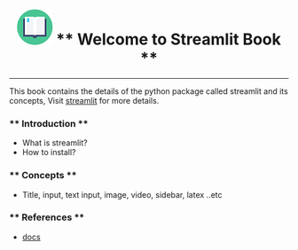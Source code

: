 # <center>![](images/book.png) ** Welcome to Streamlit Book ** </center>

---

This book contains the details of the python package called streamlit and its concepts, Visit [streamlit](https://www.streamlit.io/) for more details.

### ** Introduction **
- What is streamlit?
- How to install?

### ** Concepts **
- Title, input, text input, image, video, sidebar, latex ..etc

### ** References **
- [docs](https://docs.streamlit.io/en/stable/)